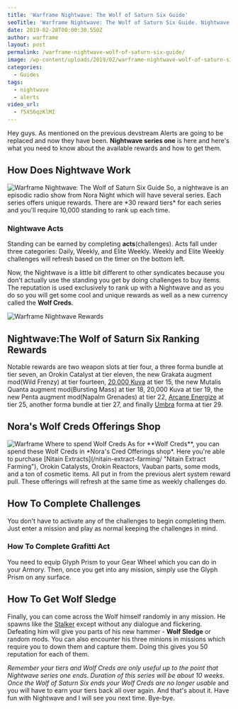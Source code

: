 ```yaml
---
title: 'Warframe Nightwave: The Wolf of Saturn Six Guide'
seoTitle: 'Warframe Nightwave: The Wolf of Saturn Six Guide. Nightwave Rewards'
date: 2019-02-28T00:00:30.550Z
author: warframe
layout: post
permalink: /warframe-nightwave-wolf-of-saturn-six-guide/
image: /wp-content/uploads/2019/02/warframe-nightwave-wolf-of-saturn-six-guide.jpg
categories:
  - Guides
tags:
  - nightwave
  - alerts
video_url: 
  - f5X56qzKlMI
---
```

Hey guys. As mentioned on the previous devstream Alerts are going to be replaced and now they have been. **Nightwave series one** is here and here's what you need to know about the available rewards and how to get them. <!--more-->

## How Does Nightwave Work
<img src='/wp-content/uploads/2019/02/warframe-start-wolf-of-saturn-six-nightwave.jpg' title='Warframe How to start nightwave' alt='Warframe Nightwave: The Wolf of Saturn Six Guide' width='750' height='265' class='alignnone size-large' srcset='/wp-content/uploads/2019/02/warframe-start-wolf-of-saturn-six-nightwave-960x540.jpg 1024w, /wp-content/uploads/2019/02/warframe-start-wolf-of-saturn-six-nightwave-300x169.jpg 300w, /wp-content/uploads/2019/02/warframe-start-wolf-of-saturn-six-nightwave-768x432.jpg 768w, /wp-content/uploads/2019/02/warframe-start-wolf-of-saturn-six-nightwave.jpg 960w' sizes='(max-width: 750px) 100vw, 750px'/>
So, a nightwave is an episodic radio show from Nora Night which will have several series. Each series offers unique rewards. There are *30 reward tiers* for each series and you'll require 10,000 standing to rank up each time. 

### Nightwave Acts
Standing can be earned by completing **acts**(challenges). Acts fall under three categories: Daily, Weekly, and Elite Weekly. Weekly and Elite Weekly challenges will refresh based on the timer on the bottom left. 

Now, the Nightwave is a little bit different to other syndicates because you don't actually use the standing you get by doing challenges to buy items. The reputation is used exclusively to rank up with a Nightwave and as you do so you will get some cool and unique rewards as well as a new currency called the **Wolf Creds**.

<img src='/wp-content/uploads/2019/02/warframe-nightwave-wolf-of-saturn-six-acts.jpg' title='Warframe The Wolf of Saturn Six Ranking Rewards' alt='Warframe Nightwave Rewards' width='750' height='265' class='alignnone size-large' srcset='/wp-content/uploads/2019/02/warframe-nightwave-wolf-of-saturn-six-acts-960x540.jpg 1024w, /wp-content/uploads/2019/02/warframe-nightwave-wolf-of-saturn-six-acts-300x169.jpg 300w, /wp-content/uploads/2019/02/warframe-nightwave-wolf-of-saturn-six-acts-768x432.jpg 768w, /wp-content/uploads/2019/02/warframe-nightwave-wolf-of-saturn-six-acts.jpg 960w' sizes='(max-width: 750px) 100vw, 750px'/>

## Nightwave:The Wolf of Saturn Six Ranking Rewards
Notable rewards are two weapon slots at tier four, a three forma bundle at tier seven, an Orokin Catalyst at tier eleven, the new Grakata augment mod(Wild Frenzy) at tier fourteen, [20,000 Kuva](/where-and-how-to-farm-kuva/ "Where And How To Farm Kuva") at tier 15, the new Mutalis Quanta augment mod(Bursting Mass) at tier 18, 20,000 Kuva at tier 19, the new Penta augment mod(Napalm Grenades) at tier 22, [Arcane Energize](/arcane-rework/ "Arcane Rework") at tier 25, another forma bundle at tier 27, and finally [Umbra](/excalibur-umbra-exalted-blade-build/ "Excalibur Umbra Exalted Blade Buil") forma at tier 29. 

## Nora's Wolf Creds Offerings Shop
<img src='/wp-content/uploads/2019/02/warframe-nightwave-noras-wolf-creds-shop.jpg' title='Warframe Noras Wolf Creds Offerings Shop' alt='Warframe Where to spend Wolf Creds' width='750' height='265' class='alignnone size-large' srcset='/wp-content/uploads/2019/02/warframe-nightwave-noras-wolf-creds-shop-960x540.jpg 1024w, /wp-content/uploads/2019/02/warframe-nightwave-noras-wolf-creds-shop-300x169.jpg 300w, /wp-content/uploads/2019/02/warframe-nightwave-noras-wolf-creds-shop-768x432.jpg 768w, /wp-content/uploads/2019/02/warframe-nightwave-noras-wolf-creds-shop.jpg 960w' sizes='(max-width: 750px) 100vw, 750px'/>
As for **Wolf Creds**, you can spend these Wolf Creds in *Nora's Cred Offerings shop*. Here you're able to purchase [Nitain Extracts](/nitain-extract-farming/ "Nitain Extract Farming"), Orokin Catalysts, Orokin Reactors, Vauban parts, some mods, and a ton of cosmetic items. All put in from the previous alert system reward pull. These offerings will refresh at the same time as weekly challenges do.

## How To Complete Challenges
You don't have to activate any of the challenges to begin completing them. Just enter a mission and play as normal keeping the challenges in mind.

### How To Complete Grafitti Act
You need to equip Glyph Prism to your Gear Wheel which you can do in your Armory. Then, once you get into any mission, simply use the Glyph Prism on any surface.

## How To Get Wolf Sledge
Finally, you can come across the Wolf himself randomly in any mission. He spawns like the [Stalker](/farming-stalker/ "Warframe Farming Stalker") except without any dialogue and flickering. Defeating him will give you parts of his new hammer - **Wolf Sledge** or random mods. You can also encounter his three minions in missions which require you to down them and capture them. Doing this gives you 50 reputation for each of them. 

_Remember your tiers and Wolf Creds are only useful up to the point that Nightwave series one ends. Duration of this series will be about 10 weeks. Once the Wolf of Saturn Six ends your Wolf Creds are no longer usable_ and you will have to earn your tiers back all over again. And that's about it. Have fun with Nightwave and I will see you next time. Bye-bye.